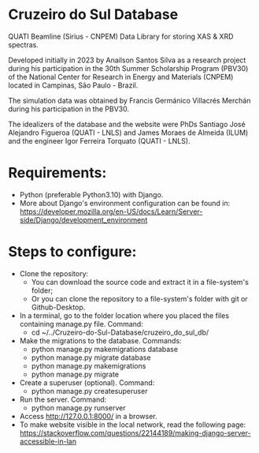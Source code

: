 # Cruzeiro do Sul Database
  QUATI Beamline (Sirius - CNPEM) Data Library for storing XAS & XRD spectras.
  
  Developed initially in 2023 by Anailson Santos Silva as a research project during his participation in the 30th Summer Scholarship Program (PBV30) of the   National Center for Research in Energy and Materials (CNPEM) located in Campinas, São Paulo - Brazil.
  
  The simulation data was obtained by Francis Germánico Villacrés Merchán during his participation in the PBV30.
  
  The idealizers of the database and the website were PhDs Santiago José Alejandro Figueroa (QUATI - LNLS) and James Moraes de Almeida (ILUM) and the engineer Igor Ferreira Torquato (QUATI - LNLS).

# Requirements:
  - Python (preferable Python3.10) with Django.
  - More about Django's environment configuration can be found in: https://developer.mozilla.org/en-US/docs/Learn/Server-side/Django/development_environment

# Steps to configure:
  - Clone the repository:
    - You can download the source code and extract it in a file-system's folder;
    - Or you can clone the repository to a file-system's folder with git or Github-Desktop.
  - In a terminal, go to the folder location where you placed the files containing manage.py file. Command:
    - cd ~/../Cruzeiro-do-Sul-Database/cruzeiro_do_sul_db/
  - Make the migrations to the database. Commands:
    - python manage.py makemigrations database
    - python manage.py migrate database
    - python manage.py makemigrations
    - python manage.py migrate
  - Create a superuser (optional). Command:
    - python manage.py createsuperuser
  - Run the server. Command:
    - python manage.py runserver
  - Access http://127.0.0.1:8000/ in a browser.
  - To make website visible in the local network, read the following page: https://stackoverflow.com/questions/22144189/making-django-server-accessible-in-lan
